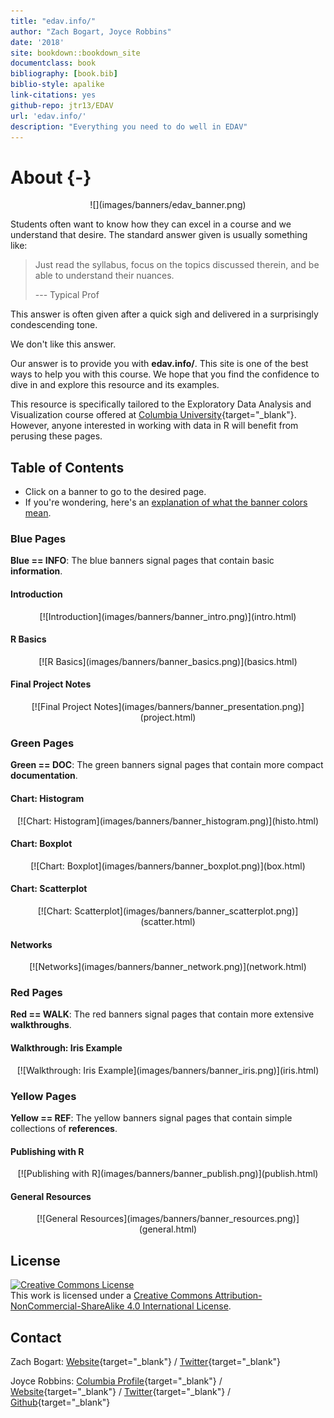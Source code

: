 ```yaml
--- 
title: "edav.info/"
author: "Zach Bogart, Joyce Robbins"
date: '2018'
site: bookdown::bookdown_site
documentclass: book
bibliography: [book.bib]
biblio-style: apalike
link-citations: yes
github-repo: jtr13/EDAV
url: 'edav.info/'
description: "Everything you need to do well in EDAV"
---
```




# About {-}

<center>
![](images/banners/edav_banner.png)
</center>

Students often want to know how they can excel in a course and we understand that desire. The standard answer given is usually something like: 

> Just read the syllabus, focus on the topics discussed therein, and be able to understand their nuances.
>
> --- Typical Prof 

This answer is often given after a quick sigh and delivered in a surprisingly condescending tone.

We don't like this answer.

Our answer is to provide you with **edav.info/**. This site is one of the best ways to help you with this course. We hope that you find the confidence to dive in and explore this resource and its examples.

This resource is specifically tailored to the Exploratory Data Analysis and Visualization course offered at [Columbia University](https://www.columbia.edu/){target="_blank"}. However, anyone interested in working with data in R will benefit from perusing these pages.

## Table of Contents
- Click on a banner to go to the desired page.
- If you're wondering, here's an [explanation of what the banner colors mean](intro.html#what-the-banners-mean).

### Blue Pages
**Blue == INFO**: The blue banners signal pages that contain basic **information**.

#### Introduction
<center>
[![Introduction](images/banners/banner_intro.png)](intro.html)
</center>

#### R Basics
<center>
[![R Basics](images/banners/banner_basics.png)](basics.html)
</center>

#### Final Project Notes
<center>
[![Final Project Notes](images/banners/banner_presentation.png)](project.html)
</center>

### Green Pages
**Green == DOC**: The green banners signal pages that contain more compact **documentation**.

#### Chart: Histogram
<center>
[![Chart: Histogram](images/banners/banner_histogram.png)](histo.html)
</center>

#### Chart: Boxplot
<center>
[![Chart: Boxplot](images/banners/banner_boxplot.png)](box.html)
</center>

#### Chart: Scatterplot
<center>
[![Chart: Scatterplot](images/banners/banner_scatterplot.png)](scatter.html)
</center>

#### Networks
<center>
[![Networks](images/banners/banner_network.png)](network.html)
</center>

### Red Pages
**Red == WALK**: The red banners signal pages that contain more extensive **walkthroughs**.

#### Walkthrough: Iris Example
<center>
[![Walkthrough: Iris Example](images/banners/banner_iris.png)](iris.html)
</center>

### Yellow Pages
**Yellow == REF**: The yellow banners signal pages that contain simple collections of  **references**.

#### Publishing with R
<center>
[![Publishing with R](images/banners/banner_publish.png)](publish.html)
</center>

#### General Resources
<center>
[![General Resources](images/banners/banner_resources.png)](general.html)
</center>

## License

<a rel="license" href="http://creativecommons.org/licenses/by-nc-sa/4.0/"><img alt="Creative Commons License" style="border-width:0" src="https://i.creativecommons.org/l/by-nc-sa/4.0/88x31.png" /></a><br />This work is licensed under a <a rel="license" href="http://creativecommons.org/licenses/by-nc-sa/4.0/">Creative Commons Attribution-NonCommercial-ShareAlike 4.0 International License</a>.

## Contact

Zach Bogart: 
[Website](https://zachbogart.com/){target="_blank"}
/
[Twitter](https://twitter.com/zachbogart){target="_blank"}

Joyce Robbins: 
[Columbia Profile](http://stat.columbia.edu/department-directory/name/joyce-robbins/){target="_blank"}
/
[Website](http://www.joyce-robbins.com/){target="_blank"}
/
[Twitter](https://twitter.com/jtrnyc){target="_blank"}
/
[Github](https://github.com/jtr13){target="_blank"}

